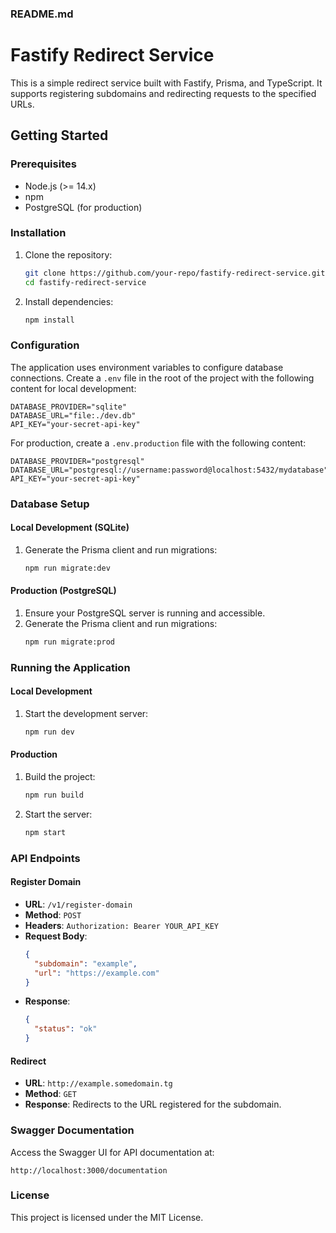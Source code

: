 ### README.md

# Fastify Redirect Service

This is a simple redirect service built with Fastify, Prisma, and TypeScript. It supports registering subdomains and redirecting requests to the specified URLs.

## Getting Started

### Prerequisites

- Node.js (>= 14.x)
- npm
- PostgreSQL (for production)

### Installation

1. Clone the repository:

   ```bash
   git clone https://github.com/your-repo/fastify-redirect-service.git
   cd fastify-redirect-service
   ```

2. Install dependencies:
   ```bash
   npm install
   ```

### Configuration

The application uses environment variables to configure database connections. Create a `.env` file in the root of the project with the following content for local development:

```env
DATABASE_PROVIDER="sqlite"
DATABASE_URL="file:./dev.db"
API_KEY="your-secret-api-key"
```

For production, create a `.env.production` file with the following content:

```env
DATABASE_PROVIDER="postgresql"
DATABASE_URL="postgresql://username:password@localhost:5432/mydatabase"
API_KEY="your-secret-api-key"
```

### Database Setup

#### Local Development (SQLite)

1. Generate the Prisma client and run migrations:
   ```bash
   npm run migrate:dev
   ```

#### Production (PostgreSQL)

1. Ensure your PostgreSQL server is running and accessible.
2. Generate the Prisma client and run migrations:
   ```bash
   npm run migrate:prod
   ```

### Running the Application

#### Local Development

1. Start the development server:
   ```bash
   npm run dev
   ```

#### Production

1. Build the project:

   ```bash
   npm run build
   ```

2. Start the server:
   ```bash
   npm start
   ```

### API Endpoints

#### Register Domain

- **URL**: `/v1/register-domain`
- **Method**: `POST`
- **Headers**: `Authorization: Bearer YOUR_API_KEY`
- **Request Body**:
  ```json
  {
    "subdomain": "example",
    "url": "https://example.com"
  }
  ```
- **Response**:
  ```json
  {
    "status": "ok"
  }
  ```

#### Redirect

- **URL**: `http://example.somedomain.tg`
- **Method**: `GET`
- **Response**: Redirects to the URL registered for the subdomain.

### Swagger Documentation

Access the Swagger UI for API documentation at:

```
http://localhost:3000/documentation
```

### License

This project is licensed under the MIT License.
